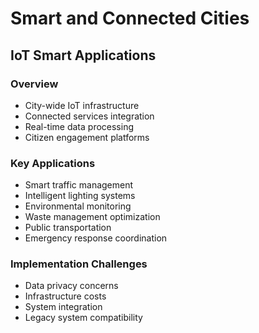 # Smart and Connected Cities

## IoT Smart Applications

### Overview

- City-wide IoT infrastructure
- Connected services integration
- Real-time data processing
- Citizen engagement platforms

### Key Applications

- Smart traffic management
- Intelligent lighting systems
- Environmental monitoring
- Waste management optimization
- Public transportation
- Emergency response coordination

### Implementation Challenges

- Data privacy concerns
- Infrastructure costs
- System integration
- Legacy system compatibility
